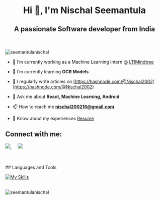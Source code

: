 
<h1 align="center">Hi 👋, I'm Nischal Seemantula</h1>

## <p align="center"> A passionate Software developer from India </p>

<br>


<p align="left"> <img src="https://komarev.com/ghpvc/?username=seemantulanischal&label=Profile%20views&color=0e75b6&style=flat" alt="seemantulanischal" /> </p>

- 🔭 I’m currently working as a Machine Learning Intern @ [LTIMindtree](https://www.ltimindtree.com/)

- 🌱 I’m currently learning **OCR Models**

- 📝 I regularly write articles on [https://hashnode.com/@Nischal2002](https://hashnode.com/@Nischal2002)

- 💬 Ask me about **React, Machine Learning, Android**

- 📫 How to reach me **nischal200216@gmail.com**

- 📄 Know about my experiences [Resume](https://drive.google.com/file/d/1xc-uHMWsG9f_V23UCyad-58-Bdis050u/view?usp=sharing)




## Connect with me:
<p align="left">
    <a href="https://twitter.com/Nischalseemantu" target="blank">
        <img src="https://skillicons.dev/icons?i=twitter" />
    </a>
    &nbsp;&nbsp;&nbsp;&nbsp;
    <a href="https://www.linkedin.com/in/nischal-seemantula-104a46205/" target="blank">
        <img src="https://skillicons.dev/icons?i=linkedin" />
    </a>
    <br />
    <br />
    <br />

</p>
## Languages and Tools
<br>

[![My Skills](https://skillicons.dev/icons?i=python,c,cpp,java,js,cs,react,nodejs,dotnet,bootstrap,html,css,mongodb,firebase,mysql,tensorflow,opencv,pytorch,git,bitbucket,anaconda,netlify,postman,vscode&perline=9)](https://skillicons.dev)
<br>
<br>



<p><img align="left" src="https://github-readme-stats.vercel.app/api/top-langs?username=seemantulanischal&show_icons=true&locale=en&layout=compact" alt="seemantulanischal" /></p>

